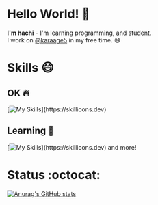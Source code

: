 # Hello World! :poop:
**I'm hachi** - I'm learning programming, and student.
<br>
I work on [@karaage5](https://github.com/karaage5) in my free time. :smile:
<br>


# Skills :smile:
## OK :fire:
[![My Skills](https://skillicons.dev/icons?i=html,css,py,wordpress,)](https://skillicons.dev)

## Learning :memo: 
[![My Skills](https://skillicons.dev/icons?i=js,react,firebase,linux,nextjs,solidity,ts,)](https://skillicons.dev) and more!

# Status :octocat:
[![Anurag's GitHub stats](https://github-readme-stats.vercel.app/api?username=hi-hachi&theme=tokyonight)](https://github.com/anuraghazra/github-readme-stats)